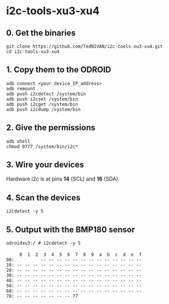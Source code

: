 # i2c-tools-xu3-xu4

## 0. Get the binaries
`git clone https://github.com/TedNIVAN/i2c-tools-xu3-xu4.git`<br />
`cd i2c-tools-xu3-xu4`

## 1. Copy them to the ODROID
`adb connect <your_device_IP_address>`<br />
`adb remount`<br />
`adb push i2cdetect /system/bin`<br />
`adb push i2cset /system/bin`<br />
`adb push i2cget /system/bin`<br />
`adb push i2cdump /system/bin`

## 2. Give the permissions
`adb shell`<br />
`chmod 0777 /system/bin/i2c*`

## 3. Wire your devices
Hardware i2c is at pins **14** (SCL) and **16** (SDA).

## 4. Scan the devices
`i2cdetect -y 5`

## 5. Output with the BMP180 sensor

`odroidxu3:/ # i2cdetect -y 5`<br />                                                   
`     0  1  2  3  4  5  6  7  8  9  a  b  c  d  e  f`<br />
`00:          -- -- -- -- -- -- -- -- -- -- -- -- --`<br /> 
`10: -- -- -- -- -- -- -- -- -- -- -- -- -- -- -- --`<br /> 
`20: -- -- -- -- -- -- -- -- -- -- -- -- -- -- -- --`<br /> 
`30: -- -- -- -- -- -- -- -- -- -- -- -- -- -- -- --`<br /> 
`40: -- -- -- -- -- -- -- -- -- -- -- -- -- -- -- --`<br /> 
`50: -- -- -- -- -- -- -- -- -- -- -- -- -- -- -- --`<br /> 
`60: -- -- -- -- -- -- -- -- -- -- -- -- -- -- -- --`<br /> 
`70: -- -- -- -- -- -- -- 77`         
